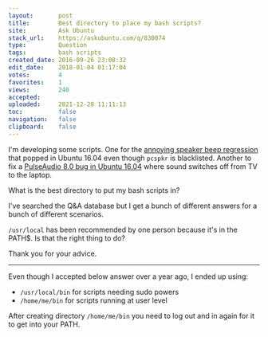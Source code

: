 ```yaml
---
layout:       post
title:        Best directory to place my bash scripts?
site:         Ask Ubuntu
stack_url:    https://askubuntu.com/q/830074
type:         Question
tags:         bash scripts
created_date: 2016-09-26 23:08:32
edit_date:    2018-01-04 01:17:04
votes:        4
favorites:    1
views:        240
accepted:     
uploaded:     2021-12-28 11:11:13
toc:          false
navigation:   false
clipboard:    false
---
```


I'm developing some scripts. One for the [annoying speaker beep regression][1] that popped in Ubuntu 16.04 even though `pcspkr` is blacklisted. Another to fix a [PulseAudio 8.0 bug in Ubuntu 16.04][2] where sound switches off from TV to the laptop.

What is the best directory to put my bash scripts in?

I've searched the Q&A database but I get a bunch of different answers for a bunch of different scenarios.

`/usr/local` has been recommended by one person because it's in the PATH$. Is that the right thing to do?

Thank you for your advice.


----------

Even though I accepted below answer over a year ago, I ended up using:

- `/usr/local/bin` for scripts needing sudo powers
- `/home/me/bin` for scripts running at user level

After creating directory `/home/me/bin` you need to log out and in again for it to get into your PATH.

  [1]: https://pippim.github.io/2016/09/26/Turn-off-Motherboard∕PC-Speaker-%22beep%22-in-Ubuntu-16.04-regression.html
  [2]: https://pippim.github.io/2016/10/22/Ubuntu-changing-default-audio-output-after-suspend.html
